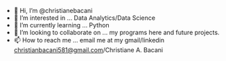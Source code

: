 - 👋 Hi, I’m @christianebacani
- 👀 I’m interested in ...  Data Analytics/Data Science
- 🌱 I’m currently learning ...  Python
- 💞️ I’m looking to collaborate on ...   my programs here and  future projects.
- 📫 How to reach me ...        email me at my gmail/linkedin     christianbacani581@gmail.com/Christiane A. Bacani

<!---
christianebacani/christianebacani is a ✨ special ✨ repository because its `README.md` (this file) appears on your GitHub profile.
You can click the Preview link to take a look at your changes.
--->
